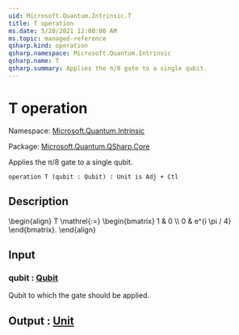 ```yaml
---
uid: Microsoft.Quantum.Intrinsic.T
title: T operation
ms.date: 5/20/2021 12:00:00 AM
ms.topic: managed-reference
qsharp.kind: operation
qsharp.namespace: Microsoft.Quantum.Intrinsic
qsharp.name: T
qsharp.summary: Applies the π/8 gate to a single qubit.
---
```


# T operation

Namespace: [Microsoft.Quantum.Intrinsic](xref:Microsoft.Quantum.Intrinsic)

Package: [Microsoft.Quantum.QSharp.Core](https://nuget.org/packages/Microsoft.Quantum.QSharp.Core)


Applies the π/8 gate to a single qubit.

```qsharp
operation T (qubit : Qubit) : Unit is Adj + Ctl
```


## Description

\begin{align}T \mathrel{:=}\begin{bmatrix}1 & 0 \\\\0 & e^{i \pi / 4}\end{bmatrix}.\end{align}

## Input

### qubit : [Qubit](xref:microsoft.quantum.qsharp.valueliterals#qubit-literals)

Qubit to which the gate should be applied.



## Output : [Unit](xref:microsoft.quantum.qsharp.valueliterals#unit-literal)

